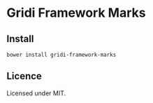 # Gridi Framework Marks

## Install
`bower install gridi-framework-marks`

## Licence

Licensed under MIT.